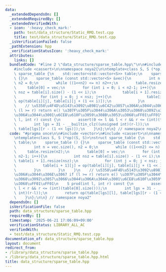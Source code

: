 ```yaml
---
data:
  _extendedDependsOn: []
  _extendedRequiredBy: []
  _extendedVerifiedWith:
  - icon: ':heavy_check_mark:'
    path: test/data_structure/Static_RMQ.test.cpp
    title: test/data_structure/Static_RMQ.test.cpp
  _isVerificationFailed: false
  _pathExtension: hpp
  _verificationStatusIcon: ':heavy_check_mark:'
  attributes:
    links: []
  bundledCode: "#line 2 \"data_structure/sparse_table.hpp\"\n\n#include <vector>\n\
    #include <cassert>\n\nnamespace noya2{\n\ntemplate<class S, S (*op)(S, S)>\nstruct\
    \ sparse_table {\n    std::vector<std::vector<S>> table;\n    sparse_table ()\
    \ {}\n    sparse_table (const std::vector<S> &vec){\n        int n = vec.size(),\
    \ n2 = 0;\n        while ((1<<n2) <= n) n2++;\n        table.resize(n2);\n   \
    \     table[0] = vec;\n        for (int i = 0; i < n2-1; i++){\n            int\
    \ nsz = table[i].size() - (1 << i);\n            table[i + 1].resize(nsz);\n \
    \           for (int j = 0; j < nsz; j++){\n                table[i + 1][j] =\
    \ op(table[i][j], table[i][j + (1 << i)]);\n            }\n        }\n    }\n\
    \    // \u5358\u4F4D\u5143\u3092\u8981\u6C42\u3057\u306A\u3044\u306E\u3067 if\
    \ (l >= r) return e() \u307F\u305F\u3044\u306A\u3053\u3068\u3092\u3057\u3066\u3044\
    \u306A\u3044\u3001\u6CE8\u610F\u3059\u308B\u3053\u3068\uFF01\uFF01\n    S prod(int\
    \ l, int r) const {\n        assert(0 <= l && l < r && r <= (int)(table[0].size()));\n\
    \        int lgs = 31 - __builtin_clz((unsigned int)(r-l));\n        return op(table[lgs][l],\
    \ table[lgs][r - (1 << lgs)]);\n    }\n};\n\n} // namespace noya2\n"
  code: "#pragma once\n\n#include <vector>\n#include <cassert>\n\nnamespace noya2{\n\
    \ntemplate<class S, S (*op)(S, S)>\nstruct sparse_table {\n    std::vector<std::vector<S>>\
    \ table;\n    sparse_table () {}\n    sparse_table (const std::vector<S> &vec){\n\
    \        int n = vec.size(), n2 = 0;\n        while ((1<<n2) <= n) n2++;\n   \
    \     table.resize(n2);\n        table[0] = vec;\n        for (int i = 0; i <\
    \ n2-1; i++){\n            int nsz = table[i].size() - (1 << i);\n           \
    \ table[i + 1].resize(nsz);\n            for (int j = 0; j < nsz; j++){\n    \
    \            table[i + 1][j] = op(table[i][j], table[i][j + (1 << i)]);\n    \
    \        }\n        }\n    }\n    // \u5358\u4F4D\u5143\u3092\u8981\u6C42\u3057\
    \u306A\u3044\u306E\u3067 if (l >= r) return e() \u307F\u305F\u3044\u306A\u3053\
    \u3068\u3092\u3057\u3066\u3044\u306A\u3044\u3001\u6CE8\u610F\u3059\u308B\u3053\
    \u3068\uFF01\uFF01\n    S prod(int l, int r) const {\n        assert(0 <= l &&\
    \ l < r && r <= (int)(table[0].size()));\n        int lgs = 31 - __builtin_clz((unsigned\
    \ int)(r-l));\n        return op(table[lgs][l], table[lgs][r - (1 << lgs)]);\n\
    \    }\n};\n\n} // namespace noya2"
  dependsOn: []
  isVerificationFile: false
  path: data_structure/sparse_table.hpp
  requiredBy: []
  timestamp: '2025-06-21 17:06:09+09:00'
  verificationStatus: LIBRARY_ALL_AC
  verifiedWith:
  - test/data_structure/Static_RMQ.test.cpp
documentation_of: data_structure/sparse_table.hpp
layout: document
redirect_from:
- /library/data_structure/sparse_table.hpp
- /library/data_structure/sparse_table.hpp.html
title: data_structure/sparse_table.hpp
---
```


